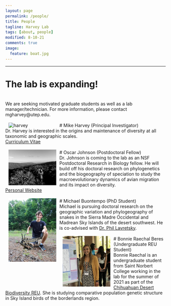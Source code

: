 ```yaml
---
layout: page
permalink: /people/
title: People
tagline: Harvey Lab
tags: [about, people]
modified: 8-10-21
comments: true
image:
  feature: boat.jpg
---
```


***

# The lab is expanding!
<br>
We are seeking motivated graduate students as well as a lab manager/technician. For more information, please contact mgharvey@utep.edu.
<br><br>

<img align="left" src="/images/harvey.jpg" alt="harvey" width="150" hspace="10"/>
# Mike Harvey (Principal Investigator)
<br>
Dr. Harvey is interested in the origins and maintenance of diversity at all taxonomic and geographic scales.
<br>
<a href="http://mgharvey.github.io/docs/Harvey_CV.pdf" target="_blank">Curriculum Vitae</a>
<br><br>

<img align="left" src="/images/johnson.jpg" alt="johnson" width="150" hspace="10"/>
# Oscar Johnson (Postdoctoral Fellow)
<br>
Dr. Johnson is coming to the lab as an NSF Postdoctoral Research in Biology fellow. He will build off his doctoral research on phylogenetics and the biogeography of speciation to study the macroevolutionary dynamics of avian migration and its impact on diversity.
<br>
<a href="https://www.oscarjohnson.net/" target="_blank">Personal Website</a>
<br><br>

<img align="left" src="/images/buontempo.jpeg" alt="buontempo" width="150" hspace="10"/>
# Michael Buontempo (PhD Student)
<br>
Michael is pursuing doctoral research on the geographic variation and phylogeography of snakes in the Sierra Madre Occidental and Madrean Sky Islands of the desert southwest. He is co-advised with <a href="https://www.utep.edu/science/lavretskylab/" target="_blank">Dr. Phil Lavretsky</a>.
<br><br>

<img align="left" src="/images/beres.jpg" alt="beres" width="150" hspace="10"/>
# Bonnie Raechal Beres (Undergraduate REU Student)
<br>
Bonnie Raechal is an undergraduate student from Saint Norbert College working in the lab for the summer of 2021 as part of the <a href="https://www.utep.edu/couri/programs/cdb-reu/" target="_blank">Chihuahuan Desert Biodiversity REU</a>. She is studying comparative population genetic structure in Sky Island birds of the borderlands region.
<br><br>
